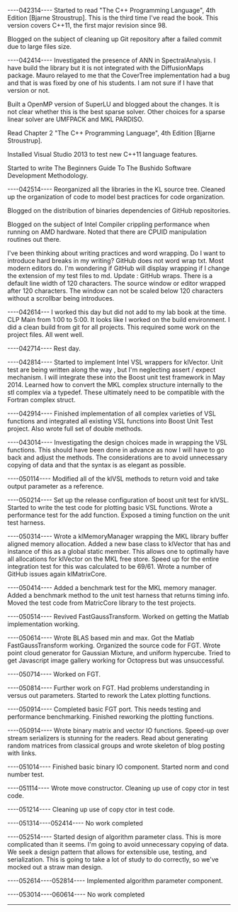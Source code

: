 ----042314----
Started to read "The C++ Programming Language", 4th Edition [Bjarne Stroustrup].  This is the third time I've read the book.  This version covers C++11, the first major revision since 98.

Blogged on the subject of cleaning up Git repository after a failed commit due to large files size. 

----042414----
Investigated the presence of ANN in SpectralAnalysis.  I have build the library but it is not integrated with the DiffusionMaps package. Mauro relayed to me that the CoverTree implementation had a bug and that is was fixed by one of his students. I am not sure if I have that version or not. 

Built a OpenMP version of SuperLU and blogged about the changes. It is not clear whether this is the best sparse solver. Other choices for a sparse linear solver are UMFPACK and MKL PARDISO. 

Read Chapter 2 "The C++ Programming Language", 4th Edition [Bjarne Stroustrup]. 

Installed Visual Studio 2013 to test new C++11 language features.

Started to write The Beginners Guide To The Bushido Software Development Methodology. 

----042514----
Reorganized all the libraries in the KL source tree.  Cleaned up the organization of code to model best practices for code organization. 

Blogged on the distribution of binaries dependencies of GitHub repositories.  

Blogged on the subject of Intel Compiler crippling performance when running on AMD hardware.  Noted that there are CPUID manipulation routines out there.

I've been thinking about writing practices and word wrapping. Do I want to introduce hard breaks in my writing? GitHub does not word wrap txt. Most modern editors do.  I'm wondering if GitHub will display wrapping if I change the extension of my test files to md.  Update : GitHub wraps.  There is a default line width of 120 characters. The source window or editor wrapped after 120 characters. The window can not be scaled below 120 characters without a scrollbar being introduces.   

----042614---
I worked this day but did not add to my lab book at the time.  CLP Main from 1:00 to 5:00.  It looks like I worked on the build environment.  I did a clean build from git for all projects.  This required some work on the project files. All went well.

----042714----
Rest day.

----042814----
Started to implement Intel VSL wrappers for klVector.  Unit test are being written along the way , but I'm neglecting assert / expect mechanism.  I will integrate these into the Boost unit test framework in May 2014.  Learned how to convert the MKL complex structure internally to the stl complex<double> via a typedef.  These ultimately need to be compatible with the Fortran complex struct.     

----042914----
Finished implementation of all complex<double> varieties of VSL functions and integrated all existing VSL functions into Boost Unit Test project. Also wrote full set of double methods.  

----043014----
Investigating the design choices made in wrapping the VSL functions.  This should have been done in advance as now I will have to go back and adjust the methods.  The considerations are to avoid unnecessary copying of data and that the syntax is as elegant as possible. 

----050114----
Modified all of the klVSL methods to return void and take output parameter as a reference.  

----050214----
Set up the release configuration of boost unit test for klVSL. Started to write the test code for plotting basic VSL functions.  Wrote a performance test for the add function.  Exposed a timing function on the unit test harness. 

----050314----
Wrote a klMemoryManager wrapping the MKL library buffer aligned memory allocation. Added a new base class to klVector that has and instance of this as a global static member. This allows one to optimally have all allocations for klVector on the MKL free store. Speed up for the entire integration test for this was calculated to be 69/61. Wrote a number of GitHub issues again klMatrixCore.

----050414----
Added a benchmark test for the MKL memory manager. Added a benchmark method to the unit test harness that returns timing info.  Moved the test code from MatricCore library to the test projects.  

----050514----
Revived FastGaussTransform.  Worked on getting the Matlab implementation working. 

----050614----
Wrote BLAS based min and max.  Got the Matlab FastGaussTransform working. Organized the source code for FGT.  Wrote point cloud generator for Gaussian Mixture, and uniform hypercube. Tried to get Javascript image gallery working for Octopress but was unsuccessful. 

----050714----
Worked on FGT.  

----050814----
Further work on FGT.  Had problems understanding in versus out parameters.  Started to rework the Latex plotting functions.

----050914----
Completed basic FGT port.  This needs testing and performance benchmarking. Finished reworking the plotting functions. 

----050914----
Wrote binary matrix and vector IO functions.  Speed-up over stream serializers is stunning for the readers. Read about generating random matrices from classical groups and wrote skeleton of blog posting with links.

----051014----
Finished basic binary IO component. Started norm and cond number test.

----051114----
Wrote move constructor.  Cleaning up use of copy ctor in test code. 

----051214----
Cleaning up use of copy ctor in test code. 

----051314----052414----
No work completed

----052514----
Started design of algorithm parameter class.  This is more complicated than it seems.  I'm going to avoid unnecessary copying of data.  We seek a design pattern that allows for extensible use, testing, and serialization. This is going to take a lot of study to do correctly, so we've mocked out a straw man design.

----052614----052814----
Implemented algorithm parameter component.


----053014----060614----
No work completed

---

